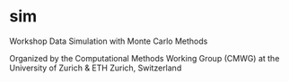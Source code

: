 # sim
Workshop Data Simulation with Monte Carlo Methods

Organized by the Computational Methods Working Group (CMWG)
at the University of Zurich & ETH Zurich, Switzerland
